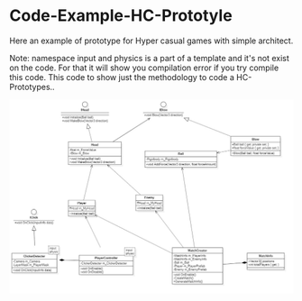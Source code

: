 # Code-Example-HC-Prototyle
 Here an example of prototype for Hyper casual games with simple architect.
 
 Note: namespace input and physics is a part of a template and it's not exist on the code. For that it will show you compilation error if you try compile this code. This code to show just the methodology to code a HC-Prototypes..

![alt text](https://github.com/khayreddinebiada/Code-HC-Prototype-Example/blob/main/Main.jpg)
